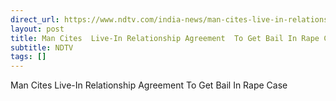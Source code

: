```yaml
---
direct_url: https://www.ndtv.com/india-news/man-cites-live-in-relationship-agreement-to-get-bail-in-rape-case-6482126
layout: post
title: Man Cites  Live-In Relationship Agreement  To Get Bail In Rape Case
subtitle: NDTV
tags: []
---
```


Man Cites  Live-In Relationship Agreement  To Get Bail In Rape Case
